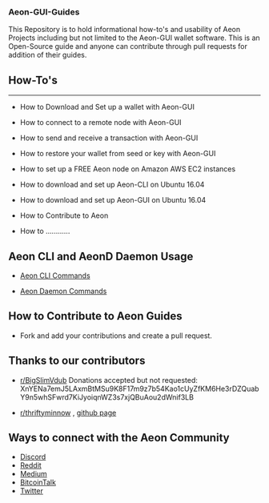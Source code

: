 ### Aeon-GUI-Guides
This Repository is to hold informational how-to's and usability of Aeon Projects including but not limited to the Aeon-GUI wallet software. This is an Open-Source guide and anyone can contribute through pull requests for addition of their guides. 

## How-To's
---------------------------------------------------------------------------------------
* How to Download and Set up a wallet with Aeon-GUI

* How to connect to a remote node with Aeon-GUI

* How to send and receive a transaction with Aeon-GUI

* How to restore your wallet from seed or key with Aeon-GUI

* How to set up a FREE Aeon node on Amazon AWS EC2 instances

* How to download and set up Aeon-CLI on Ubuntu 16.04

* How to download and set up Aeon-GUI on Ubuntu 16.04

* How to Contribute to Aeon

* How to ............

## Aeon CLI and AeonD Daemon Usage

* [Aeon CLI  Commands](https://github.com/BigslimVdub/Aeon-Guides/blob/master/Aeon-Wallet-CLI-Commands/Wallet%20cli.md)

* [Aeon Daemon Commands](https://github.com/BigslimVdub/Aeon-Guides/blob/master/Aeon-Daemon-Commands/Daemon%20commands.md)

## How to Contribute to Aeon Guides

* Fork and add your contributions and create a pull request. 

## Thanks to our contributors

* [r/BigSlimVdub](https://www.reddit.com/user/bigslimvdub) 
Donations accepted but not requested: 
XnYENa7emJ5LAxmBtMSu9K8F17m9z7b54Kao1cUyZfKM6He3rDZQuabY9n5whSFwrd7KiJyoiqnWZ3s7xjQBuAou2dWnif3LB

* [r/thriftyminnow](https://www.reddit.com/user/thriftyminnow) , [github page](https://thriftyminnow.github.io/aeon-coin-info/)

## Ways to connect with the Aeon Community

* [Discord](https://discord.gg/hCbaJ6e)
* [Reddit](https://www.reddit.com/r/Aeon/)
* [Medium](https://medium.com/@AEON_Community)
* [BitcoinTalk](https://bitcointalk.org/index.php?topic=641696.0)
* [Twitter](https://twitter.com/AeonCoin)
